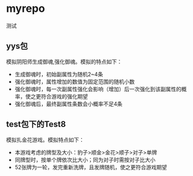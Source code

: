# myrepo
测试<br/>
## yys包
模拟阴阳师生成御魂,强化御魂。模拟的特点如下：<br/>
<ul>
<li>生成御魂时，初始副属性为随机2~4条</li/>
<li>强化御魂时，属性增加的数值为固定范围的随机小数</li/>
<li>强化御魂时，每一次副属性强化会影响（增加）后一次强化到该副属性的概率，使之更符合游戏的强化期望</li/>
<li>强化御魂后，最终副属性条数会小概率不足4条</li/>
</ul>

## test包下的Test8
模拟扎金花游戏。模拟特点如下：<br/>
<ul>
<li>本游戏考虑的牌型及大小：豹子>顺金>金花>顺子>对子>单牌</li/>
<li>同牌型时，按单个牌依次比大小；同为对子时需按对子比大小</li/>
<li>52张牌为一轮，发完重新洗牌，且发牌随机，使之更符合游戏期望</li/>
</ul>
